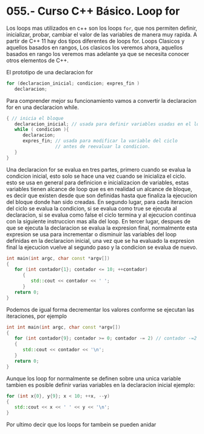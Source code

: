 055.- Curso C++ Básico. Loop for
===

Los loops mas utilizados en c++ son los loops `for`, que nos permiten definir, inicializar, probar, cambiar el valor de las variables de manera muy rapida. A partir de C++ 11 hay dos tipos diferentes de loops for. Loops Clasicos y aquellos basados en rangos, Los clasicos los veremos ahora, aquellos basados en rango los veremos mas adelante ya que se necesita conocer otros elementos de C++.

El prototipo de una declaracion for 
```cpp
for (declaracion_inicial; condicion; expres_fin )
   declaracion;
```

Para comprender mejor su funcionamiento vamos a convertir la declaracion for en una declaracion while.
```cpp
{ // inicia el bloque
   declaracion_inicial; // usada para definir variables usadas en el loop
   while ( condicion ){
      declaracion;
      expres_fin; // usada para modificar la variable del ciclo 
                  // antes de reevaluar la condicion.
   }
}
```

Una declaracion for se evalua en tres partes, primero cuando se evalua la condicion inicial, esto solo se hace una vez cuando se inicializa el ciclo. esto se usa en general para definicion e inicializacion de variables, estas variables tienen alcance de loop que es en realidad un alcance de bloque, es decir que existen desde que son definidas hasta que finaliza la ejecucion del bloque donde han sido creadas. En segundo lugar, para cada iteracion del ciclo se evalua la condicion, si se evalua como true se ejecuta al declaracion, si se evalua como false el ciclo termina y al ejecucion continua con la siguiente instruccion mas alla del loop. En tercer lugar, despues de que se ejecuta la declaracion se evalua la expresion final, normalmente esta expresion se usa para incrementar o disminuir las variables del loop definidas en la declaracion inicial, una vez que se ha evaluado la expresion final la ejecucion vuelve al segundo paso y la condicion se evalua de nuevo.


```cpp
int main(int argc, char const *argv[])
{
   for (int contador{1}; contador <= 10; ++contador)
      {
         std::cout << contador << ' ';
      }   
   return 0;
}
``` 

Podemos de igual forma decrementar los valores conforme se ejecutan las iteraciones, por ejemplo 
```cpp
int int main(int argc, char const *argv[])
{
   for (int contador{9}; contador >= 0; contador -= 2) // contador -=2 es lo mismo que contador = contador - 2.
   {
      std::cout << contador << '\n';
   }
   return 0;
}
```

Aunque los loop for normalmente se definen sobre una unica variable tambien es posible definir varias variables en la declaracion inicial
ejemplo:

```cpp
for (int x{0}, y{9}; x < 10; ++x, --y)
{
   std::cout << x << ' ' << y << '\n';
}
```

Por ultimo decir que los loops for tambein se pueden anidar 